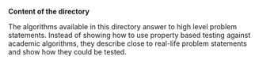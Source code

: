 **Content of the directory**

The algorithms available in this directory answer to high level problem statements.
Instead of showing how to use property based testing against academic algorithms, they describe close to real-life problem statements and show how they could be tested.